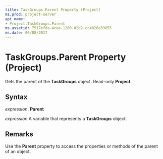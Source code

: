 ```yaml
---
title: TaskGroups.Parent Property (Project)
ms.prod: project-server
api_name:
- Project.TaskGroups.Parent
ms.assetid: 7517efda-4cea-1280-02d2-cc4026a33855
ms.date: 06/08/2017
---
```



# TaskGroups.Parent Property (Project)

Gets the parent of the **TaskGroups** object. Read-only **Project**.


## Syntax

 _expression_. **Parent**

 _expression_ A variable that represents a **TaskGroups** object.


## Remarks

Use the **Parent** property to access the properties or methods of the parent of an object.


